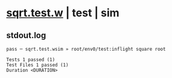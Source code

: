 # [sqrt.test.w](../../../../../../examples/tests/sdk_tests/math/sqrt.test.w) | test | sim

## stdout.log
```log
pass ─ sqrt.test.wsim » root/env0/test:inflight square root
 
Tests 1 passed (1)
Test Files 1 passed (1)
Duration <DURATION>
```

